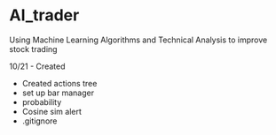 # AI_trader
Using Machine Learning Algorithms and Technical Analysis to improve stock trading 


10/21 - Created


- Created actions tree
- set up bar manager
- probability
- Cosine sim alert
- .gitignore